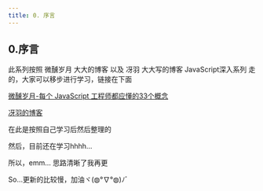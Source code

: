 ```yaml
---
title: 0. 序言
---
```


## 0.序言

此系列按照 微醺岁月 大大的博客 以及 冴羽 大大写的博客 JavaScript深入系列 走的，大家可以移步进行学习，链接在下面

[微醺岁月-每个 JavaScript 工程师都应懂的33个概念](https://github.com/jawil/33-js-concepts)

[冴羽的博客](https://github.com/mqyqingfeng/Blog) 

在此是按照自己学习后然后整理的

然后，目前还在学习hhhh…

所以，emm… 思路清晰了我再更

So…更新的比较慢，加油ヾ(◍°∇°◍)ﾉﾞ





